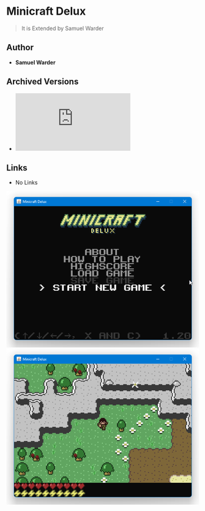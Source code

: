 <detail>

# Minicraft Delux 
  
>It is Extended by Samuel Warder
  
## Author 
- **Samuel Warder** 

## Archived Versions 
- ![Minicraft Delux - 1.20](https://github.com/FurnishedChunk/Minicraft-Mod-Archives/raw/master/Minicraft%20Mods/Minicraft%20Delux/minicraft_delux.jar) 

## Links
- No Links

![minicraftdeluxe_main](https://github.com/FurnishedChunk/Minicraft-Mod-Archives/blob/master/readme_shot/minicraftdeluxe_main.png)
![minicraftdeluxe](https://github.com/FurnishedChunk/Minicraft-Mod-Archives/blob/master/readme_shot/minicraftdeluxe.png)
</detail>
<p>

<detail>